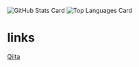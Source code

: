 ![GitHub Stats Card](https://github-readme-stats.vercel.app/api?username=susumutomita)
![Top Languages Card](https://github-readme-stats.vercel.app/api/top-langs/?username=susumutomita)


# links

[Qiita](https://qiita.com/tonitoni415)

<!--
**susumutomita/susumutomita** is a ✨ _special_ ✨ repository because its `README.md` (this file) appears on your GitHub profile.

Here are some ideas to get you started:

- 🔭 I’m currently working on ...
- 🌱 I’m currently learning ...
- 👯 I’m looking to collaborate on ...
- 🤔 I’m looking for help with ...
- 💬 Ask me about ...
- 📫 How to reach me: ...
- 😄 Pronouns: ...
- ⚡ Fun fact: ...
-->
